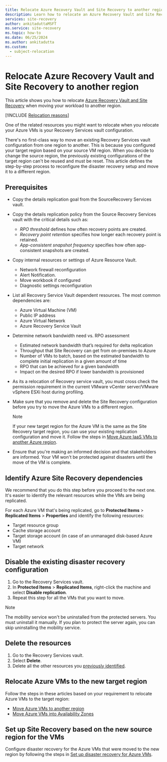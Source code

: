 ```yaml
---
title: Relocate Azure Recovery Vault and Site Recovery to another region
description: Learn how to relocate an Azure Recovery Vault and Site Recovery to a new region
services: site-recovery
author: ankitaduttaMSFT
ms.service: site-recovery
ms.topic: how-to
ms.date: 06/25/2024
ms.author: ankitadutta
ms.custom:
  - subject-relocation
---
```


# Relocate Azure Recovery Vault and Site Recovery to another region



This article shows you how to relocate [Azure Recovery Vault and Site Recovery](../site-recovery/site-recovery-overview.md) when moving your workload to another region.


[!INCLUDE [Relocation reasons](includes/service-relocation-reason-include.md)]
 

One of the related resources you might want to relocate when you relocate your Azure VMs is your Recovery Services vault configuration. 

There's no first-class way to move an existing Recovery Services vault configuration from one region to another. This is because you configured your target region based on your source VM region. When you decide to change the source region, the previously existing configurations of the target region can't be reused and must be reset. This article defines the step-by-step process to reconfigure the disaster recovery setup and move it to a different region.


## Prerequisites

- Copy the details replication goal from the SourceRecovery Services vault.

- Copy the details replication policy from the Source Recovery Services vault with the critical details such as:

    - *RPO threshold* defines how often recovery points are created.
    - *Recovery point retention* specifies how longer each recovery point is retained.
    - *App-consistent snapshot frequency* specifies how often app-consistent snapshots are created.

- Copy internal resources or settings of Azure Resource Vault.
    - Network firewall reconfiguration
    - Alert Notification.
    - Move workbook if configured
    - Diagnostic settings reconfiguration

- List all Recovery Service Vault dependent resources. The most common dependencies are:
    - Azure Virtual Machine (VM)
    - Public IP address
    - Azure Virtual Network
    - Azure Recovery Service Vault

- Determine network bandwidth need vs. RPO assessment
    - Estimated network bandwidth that’s required for delta replication
    - Throughput that Site Recovery can get from on-premises to Azure
    - Number of VMs to batch, based on the estimated bandwidth to complete initial replication in a given amount of time
    - RPO that can be achieved for a given bandwidth
    - Impact on the desired RPO if lower bandwidth is provisioned

- As its a relocation of Recovery service vault, you must cross check the permission requirement in the current VMware vCenter server/VMware vSphere ESXi host during profiling.

- Make sure that you remove and delete the Site Recovery configuration before you try to move the Azure VMs to a different region. 

  > [!NOTE]
  > If your new target region for the Azure VM is the same as the Site Recovery target region, you can use your existing replication configuration and move it. Follow the steps in [Move Azure IaaS VMs to another Azure region](../site-recovery/azure-to-azure-tutorial-migrate.md).

- Ensure that you're making an informed decision and that stakeholders are informed. Your VM won't be protected against disasters until the move of the VM is complete.


## Identify Azure Site Recovery dependencies

We recommend that you do this step before you proceed to the next one. It's easier to identify the relevant resources while the VMs are being replicated.

For each Azure VM that's being replicated, go to **Protected Items** > **Replicated Items** > **Properties** and identify the following resources:

- Target resource group
- Cache storage account
- Target storage account (in case of an unmanaged disk-based Azure VM) 
- Target network


## Disable the existing disaster recovery configuration

1. Go to the Recovery Services vault.
2. In **Protected Items** > **Replicated Items**, right-click the machine and select **Disable replication**.
3. Repeat this step for all the VMs that you want to move.

> [!NOTE]
> The mobility service won't be uninstalled from the protected servers. You must uninstall it manually. If you plan to protect the server again, you can skip uninstalling the mobility service.

## Delete the resources

1. Go to the Recovery Services vault.
2. Select **Delete**.
3. Delete all the other resources you [previously identified](#identify-azure-site-recovery-dependencies).
 
## Relocate Azure VMs to the new target region

Follow the steps in these articles based on your requirement to relocate Azure VMs to the target region:

- [Move Azure VMs to another region](../site-recovery/azure-to-azure-tutorial-migrate.md)
- [Move Azure VMs into Availability Zones](../site-recovery/move-azure-VMs-AVset-Azone.md)

## Set up Site Recovery based on the new source region for the VMs

Configure disaster recovery for the Azure VMs that were moved to the new region by following the steps in [Set up disaster recovery for Azure VMs](../site-recovery/azure-to-azure-tutorial-enable-replication.md).
